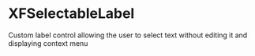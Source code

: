 # XFSelectableLabel
Custom label control allowing the user to select text without editing it and displaying context menu
